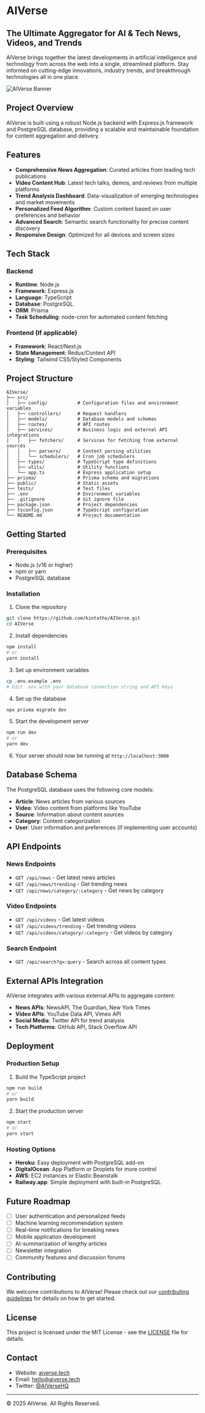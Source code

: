 # AIVerse

## The Ultimate Aggregator for AI & Tech News, Videos, and Trends

AIVerse brings together the latest developments in artificial intelligence and technology from across the web into a single, streamlined platform. Stay informed on cutting-edge innovations, industry trends, and breakthrough technologies all in one place.

![AIVerse Banner](./public/images/aiverse-banner.png)

## Project Overview

AIVerse is built using a robust Node.js backend with Express.js framework and PostgreSQL database, providing a scalable and maintainable foundation for content aggregation and delivery.

## Features

- **Comprehensive News Aggregation**: Curated articles from leading tech publications
- **Video Content Hub**: Latest tech talks, demos, and reviews from multiple platforms
- **Trend Analysis Dashboard**: Data-visualization of emerging technologies and market movements
- **Personalized Feed Algorithm**: Custom content based on user preferences and behavior
- **Advanced Search**: Semantic search functionality for precise content discovery
- **Responsive Design**: Optimized for all devices and screen sizes

## Tech Stack

### Backend
- **Runtime**: Node.js
- **Framework**: Express.js
- **Language**: TypeScript
- **Database**: PostgreSQL
- **ORM**: Prisma
- **Task Scheduling**: node-cron for automated content fetching

### Frontend (If applicable)
- **Framework**: React/Next.js
- **State Management**: Redux/Context API
- **Styling**: Tailwind CSS/Styled Components

## Project Structure

```
AIVerse/
├── src/
│   ├── config/           # Configuration files and environment variables
│   ├── controllers/      # Request handlers
│   ├── models/           # Database models and schemas
│   ├── routes/           # API routes
│   ├── services/         # Business logic and external API integrations
│   │   ├── fetchers/     # Services for fetching from external sources
│   │   ├── parsers/      # Content parsing utilities
│   │   └── schedulers/   # Cron job schedulers
│   ├── types/            # TypeScript type definitions
│   ├── utils/            # Utility functions
│   └── app.ts            # Express application setup
├── prisma/               # Prisma schema and migrations
├── public/               # Static assets
├── tests/                # Test files
├── .env                  # Environment variables
├── .gitignore            # Git ignore file
├── package.json          # Project dependencies
├── tsconfig.json         # TypeScript configuration
└── README.md             # Project documentation
```

## Getting Started

### Prerequisites

- Node.js (v16 or higher)
- npm or yarn
- PostgreSQL database

### Installation

1. Clone the repository
```bash
git clone https://github.com/kintatho/AIVerse.git
cd AIVerse
```

2. Install dependencies
```bash
npm install
# or
yarn install
```

3. Set up environment variables
```bash
cp .env.example .env
# Edit .env with your database connection string and API keys
```

4. Set up the database
```bash
npx prisma migrate dev
```

5. Start the development server
```bash
npm run dev
# or
yarn dev
```

6. Your server should now be running at `http://localhost:3000`

## Database Schema

The PostgreSQL database uses the following core models:

- **Article**: News articles from various sources
- **Video**: Video content from platforms like YouTube
- **Source**: Information about content sources
- **Category**: Content categorization
- **User**: User information and preferences (if implementing user accounts)

## API Endpoints

### News Endpoints
- `GET /api/news` - Get latest news articles
- `GET /api/news/trending` - Get trending news
- `GET /api/news/category/:category` - Get news by category

### Video Endpoints
- `GET /api/videos` - Get latest videos
- `GET /api/videos/trending` - Get trending videos
- `GET /api/videos/category/:category` - Get videos by category

### Search Endpoint
- `GET /api/search?q=:query` - Search across all content types

## External APIs Integration

AIVerse integrates with various external APIs to aggregate content:

- **News APIs**: NewsAPI, The Guardian, New York Times
- **Video APIs**: YouTube Data API, Vimeo API
- **Social Media**: Twitter API for trend analysis
- **Tech Platforms**: GitHub API, Stack Overflow API

## Deployment

### Production Setup
1. Build the TypeScript project
```bash
npm run build
# or
yarn build
```

2. Start the production server
```bash
npm start
# or
yarn start
```

### Hosting Options
- **Heroku**: Easy deployment with PostgreSQL add-on
- **DigitalOcean**: App Platform or Droplets for more control
- **AWS**: EC2 instances or Elastic Beanstalk
- **Railway.app**: Simple deployment with built-in PostgreSQL

## Future Roadmap

- [ ] User authentication and personalized feeds
- [ ] Machine learning recommendation system
- [ ] Real-time notifications for breaking news
- [ ] Mobile application development
- [ ] AI-summarization of lengthy articles
- [ ] Newsletter integration
- [ ] Community features and discussion forums

## Contributing

We welcome contributions to AIVerse! Please check out our [contributing guidelines](CONTRIBUTING.md) for details on how to get started.

## License

This project is licensed under the MIT License - see the [LICENSE](LICENSE) file for details.

## Contact

- Website: [aiverse.tech](https://aiverse.tech)
- Email: hello@aiverse.tech
- Twitter: [@AIVerseHQ](https://twitter.com/AIVerseHQ)

---

© 2025 AIVerse. All Rights Reserved.